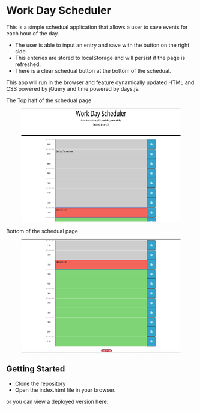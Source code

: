 # Work Day Scheduler

This is a simple schedual application that allows a user to save events for each hour of the day. 

* The user is able to input an entry and save with the button on the right side.
* This enteries are stored to localStorage and will persist if the page is refreshed. 
* There is a clear schedual button at the bottom of the schedual.

This app will run in the browser and feature dynamically updated HTML and CSS powered by jQuery and time powered by days.js.

The Top half of the schedual page
<figure>
  <img src="./images/schedualTop.png" width="600" height="300" alt="A screenshot of the title and upper entry fields">
</figure>
Bottom of the schedual page
<figure>
  <img src="./images/schedualBottom.png" width="600" height="300" alt="A screenshot of the clear button and lower entry fields">
</figure>

## Getting Started

* Clone the repository
* Open the index.html file in your browser.

or you can view a deployed version here: 

